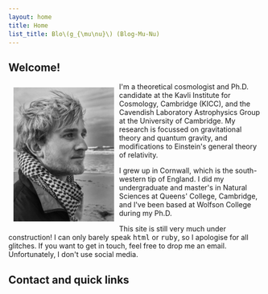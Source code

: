 ```yaml
---
layout: home 
title: Home 
list_title: Blo\(g_{\mu\nu}\) (Blog-Mu-Nu)
---
```


<h2>
Welcome!
</h2>
<img src="assets/index/photo.jpg" width=200px alt="Cornwall is 69.1% coast, 25.9% tin mines and 4.9% habitable land. Photo courtesy of my father." title="Cornwall is 69.1% coast, 25.9% tin mines and 4.9% habitable land. Photo courtesy of my dad." vspace="10" hspace="10" align="left" />
<p>
    I'm a theoretical cosmologist and Ph.D. candidate at the Kavli Institute for Cosmology, Cambridge (KICC), and the Cavendish Laboratory Astrophysics Group at the University of Cambridge. My research is focussed on gravitational theory and quantum gravity, and modifications to Einstein's general theory of relativity. 
</p>
<p>
I grew up in Cornwall, which is the south-western tip of England. I did my undergraduate and master's in Natural Sciences at Queens' College, Cambridge, and I've been based at Wolfson College during my Ph.D.
</p>
<p>
This site is still very much under construction! I can only barely speak <tt>html</tt> or <tt>ruby</tt>, so I apologise for all glitches. If you want to get in touch, feel free to drop me an email. Unfortunately, I don't use social media.
</p>
<h2>
Contact and quick links
</h2>

